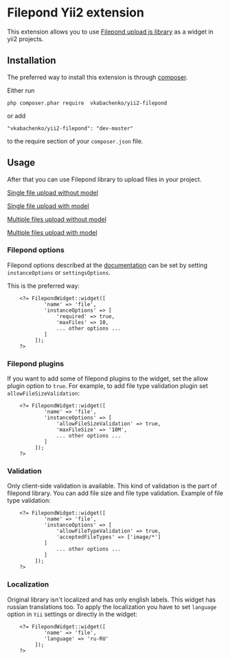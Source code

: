 # Filepond Yii2 extension

This extension allows you to use [Filepond upload js library](https://pqina.nl/filepond/) as a widget in yii2 projects.

## Installation

The preferred way to install this extension is through [composer](http://getcomposer.org/download/).

Either run

```
php composer.phar require  vkabachenko/yii2-filepond
```

or add

```
"vkabachenko/yii2-filepond": "dev-master"
```

to the require section of your `composer.json` file.

## Usage

After that you can use Filepond library to upload files in your project.

[Single file upload without model](docs/single-without-model.md) 

[Single file upload with model](docs/single-with-model.md)

[Multiple files upload without model](docs/multiple-without-model.md) 

[Multiple files upload with model](docs/multiple-with-model.md)

### Filepond options

Filepond options described at the [documentation](https://pqina.nl/filepond/docs/) can be set by setting `instanceOptions` or `settingsOptions`.

This is the preferred way:

```
    <?= FilepondWidget::widget([
            'name' => 'file',
            'instanceOptions' => [
                'required' => true,
                'maxFiles' => 10,
                ... other options ...
            ]
         ]);
    ?>
```

### Filepond plugins ###

If you want to add some of filepond plugins to the widget, set the allow plugin option to `true`. For example, to add file type validation plugin set `allowFileSizeValidation`:

```
    <?= FilepondWidget::widget([
            'name' => 'file',
            'instanceOptions' => [
                'allowFileSizeValidation' => true,
                'maxFileSize' => '10M',
                ... other options ...
            ]
         ]);
    ?>
```

### Validation

Only client-side validation is available. This kind of validation is the part of filepond library. You can add file size and file type validation. Example of file type validation:

```
    <?= FilepondWidget::widget([
            'name' => 'file',
            'instanceOptions' => [
                'allowFileTypeValidation' => true,
                'acceptedFileTypes' => ['image/*']
            ]
                ... other options ...
            ]
         ]);
    ?>
```

### Localization

Original library isn't localized and has only english labels. This widget has russian translations too. To apply the localization you have to set `language` option in `Yii` settings or directly in the widget:

```
    <?= FilepondWidget::widget([
            'name' => 'file',
            'language' => 'ru-RU'
         ]);
    ?>
```


